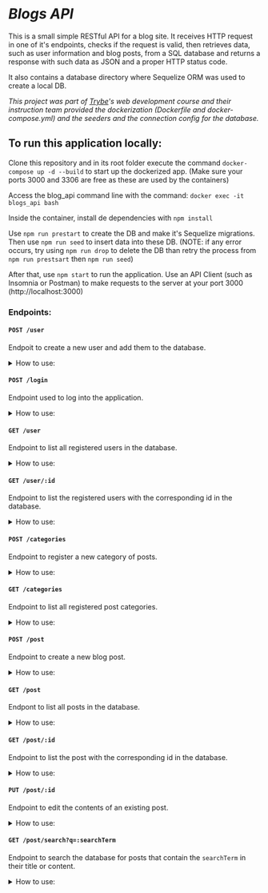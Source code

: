 # ***Blogs API***

<!-- <details><summary><strong>Readme in English! 🇺🇸</strong> </summary><br /> -->

This is a small simple RESTful API for a blog site. It receives HTTP request in one of it's endpoints, checks if the request is valid, then retrieves data, such as user information and blog posts, from a SQL database and returns a response with such data as JSON and a proper HTTP status code.

It also contains a database directory where Sequelize ORM was used to create a local DB.

*This project was part of [Trybe](https://github.com/betrybe)'s web development course and their instruction team provided the dockerization (Dockerfile and docker-compose.yml) and the seeders and the connection config for the database.*

## To run this application locally:

Clone this repository and in its root folder execute the command `docker-compose up -d --build` to start up the dockerized app.
(Make sure your ports 3000 and 3306 are free as these are used by the containers)

Access the blog_api command line with the command: `docker exec -it blogs_api bash`

Inside the container, install de dependencies with `npm install`

Use `npm run prestart` to create the DB and make it's Sequelize migrations. Then use `npm run seed` to insert data into these DB.
(NOTE: if any error occurs, try using `npm run drop` to delete the DB than retry the process from `npm run prestsart` then `npm run seed`)

After that, use `npm start` to run the application.
Use an API Client (such as Insomnia or Postman) to make requests to the server at your port 3000 (http://localhost:3000)

### Endpoints:

#### `POST /user`

Endpoit to create a new user and add them to the database.

<details><summary>How to use:</summary>
Send your request with a JSON body in the following format:

```
{
  "displayName": "wagner m barbosa",
  "email": "wag2@email.com",
  "password": "123456",
  "image": "http://4.bp.blogspot.com/_YA50adQ-7vQ/S1gfR_6ufpI/AAAAAAAAAAk/1ErJGgRWZDg/S45/brett.png"
}
```

And you'll receive a status code 201 and an access token such as:

```
{
	"token": "eyJhbGciOiJIUzI1NiIsInR5cCI6IkpXVCJ9.eyJkYXRhIjoid2FnQGVtYWlsLmNvbSIsImlhdCI6MTY4NDE4NzU2OCwiZXhwIjoxNjg0NzkyMzY4fQ.m6tXNHs2ovq90tMBwFelVIC2heJ1Z6W-kFwgUED7lCQ"
}
```

**IMPORTANT:** The `displayName` must be at least 8 characters long, the `password` must be at least 6 characters long adn the `email` must be in the format `<prefix@domain>`. Otherwise you will receive a status code 400  and error message explaining the error.
Each email can only be registered in the database once. If you try to create two users with the same email, you will receive a status code 409 message saying this `User already registered`.
</details>

#### `POST /login`

Endpoint used to log into the application.

<details><summary>How to use:</summary>
Send your request with a JSON body with a registred email and its password:

```
{
  "email": "wag2@email.com",
  "password": "123456"
}	
```

And you'll receive a status code 200 and an access token such as:

```
{
	"token": "eyJhbGciOiJIUzI1NiIsInR5cCI6IkpXVCJ9.eyJkYXRhIjoid2FnMkBlbWFpbC5jb20iLCJpYXQiOjE2ODQxODc4ODYsImV4cCI6MTY4NDc5MjY4Nn0.1srT7-6mPWXaSvJX70EfKrexR5Szsz8Uo0K4cKfG5do"
}
```

If one or either the fields is blank, you'll receive a status code 400 and the message `Some required fields are missing`. If the email is not found in the database or the password doesn't match, you'll receive a status code 400 and the message `Invalid fields`.
</details>

#### `GET /user`

Endpoint to list all registered users in the database.

<details><summary>How to use:</summary>
Send a request with a valid token in the authorization header, and you will receive a status code 200 and a JSON similar to the following example:
```
[
	{
		"id": 1,
		"displayName": "Lewis Hamilton",
		"email": "lewishamilton@gmail.com",
		"image": "https://upload.wikimedia.org/wikipedia/commons/1/18/Lewis_Hamilton_2016_Malaysia_2.jpg"
	},
	{
		"id": 2,
		"displayName": "Michael Schumacher",
		"email": "MichaelSchumacher@gmail.com",
		"image": "https://sportbuzz.uol.com.br/media/_versions/gettyimages-52491565_widelg.jpg"
	},
	{
		"id": 3,
		"displayName": "wagner m barbosa",
		"email": "wag2@email.com",
		"image": "http://4.bp.blogspot.com/_YA50adQ-7vQ/S1gfR_6ufpI/AAAAAAAAAAk/1ErJGgRWZDg/S45/brett.png"
	}
]
```

If no authorization header is provided, you'll receive a status code 401 with the message `Token not found`.
If the token is invalid, you'll receive a status code 401 with the message `Expried or invalid token`.
</details>

#### `GET /user/:id`

Endpoint to list the registered users with the corresponding id in the database.

<details><summary>How to use:</summary>
Send a request with a valid token in the authorization header to the URL replacing `:id` with a number and, if the user with such id exists, you will receive a status code 200 and a JSON with the user info, similar to the following example:
```
{
  "id": 3,
  "displayName": "wagner m barbosa",
  "email": "wag2@email.com",
  "image": "http://4.bp.blogspot.com/_YA50adQ-7vQ/S1gfR_6ufpI/AAAAAAAAAAk/1ErJGgRWZDg/S45/brett.png"
}
```
Else, you will receive a status code 404 and the message `User does not exist`.
If no authorization header is provided, you'll receive a status code 401 with the message `Token not found`.
If the token is invalid, you'll receive a status code 401 with the message `Expried or invalid token`.
</details>

#### `POST /categories`

Endpoint to register a new category of posts.

<details><summary>How to use:</summary>
Send a request with a valid token in the authorization header and a JSON body in the following format:
```
{
  "name": "New Category"
}
```
And you will receive a response with status code 201 and the and a JSON such as:
```
{
  "id": 3,
  "name": "New Category"
}
```
If the field `name` is blank, you'll receive a status code 400 with the message `\"name\" is required`.
If no authorization header is provided, you'll receive a status code 401 with the message `Token not found`.
If the token is invalid, you'll receive a status code 401 with the message `Expried or invalid token`.
</details>

#### `GET /categories`

Endpoint to list all registered post categories.

<details><summary>How to use:</summary>
Send a request with a valid token in the authorization header, and you will receive a status code 200 and a JSON similar to the following example:
```
[
	{
		"id": 1,
		"name": "Inovação",
		"createdAt": "2023-05-13T20:25:35.000Z",
		"updatedAt": "2023-05-13T20:25:35.000Z"
	},
	{
		"id": 2,
		"name": "Escola",
		"createdAt": "2023-05-13T20:25:35.000Z",
		"updatedAt": "2023-05-13T20:25:35.000Z"
	},
	{
		"id": 3,
		"name": "teste",
		"createdAt": "2023-05-16T20:21:30.000Z",
		"updatedAt": "2023-05-16T20:21:30.000Z"
	}
]
```
If no authorization header is provided, you'll receive a status code 401 with the message `Token not found`.
If the token is invalid, you'll receive a status code 401 with the message `Expried or invalid token`.
</details>

#### `POST /post`

Endpoint to create a new blog post.

<details><summary>How to use:</summary>
Send a request with a valid token in the authorization header and a JSON body with a key for the post title, a key for the post's text and a key with the ids of the categories this post will fall into, such as the example:
```
{
  "title": "The title of this post",
  "content": "The whole text for the blog post goes here in this key.",
  "categoryIds": [1, 2]
}
```
And you'll receive response with a status code 201 and a JSON like:
```
{
  "id": 3,
  "title": "The title of this post",
  "content": "The whole text for the blog post goes here in this key.",
  "userId": 3,
  "updated": "2022-05-18T18:00:01.196Z",
  "published": "2022-05-18T18:00:01.196Z"
}
```
If one of the fields is blank, you'll receive a status code 400 and the message `Some required fields are missing`.
If one of the category ids do not match any of the registered post categories, you'll receive a status code 400 and the message `\"categoryIds\" not found`.
If no authorization header is provided, you'll receive a status code 401 with the message `Token not found`.
If the token is invalid, you'll receive a status code 401 with the message `Expried or invalid token`.
</details>

#### `GET /post`

Endpont to list all posts in the database.

<details><summary>How to use:</summary>
Send a request with a valid token in the authorization header, and you will receive a status code 200 and a JSON similar to the following example:
```
[
	{
		"id": 1,
		"title": "Post do Ano",
		"content": "Melhor post do ano",
		"userId": 1,
		"published": "2011-08-01T19:58:00.000Z",
		"updated": "2011-08-01T19:58:51.000Z",
		"user": {
			"id": 1,
			"displayName": "Lewis Hamilton",
			"email": "lewishamilton@gmail.com",
			"image": "https://upload.wikimedia.org/wikipedia/commons/1/18/Lewis_Hamilton_2016_Malaysia_2.jpg"
		},
		"categories": [
			{
				"id": 1,
				"name": "Inovação",
				"createdAt": "2023-05-13T20:25:35.000Z",
				"updatedAt": "2023-05-13T20:25:35.000Z"
			}
		]
	},
	{
		"id": 2,
		"title": "Vamos que vamos",
		"content": "Foguete não tem ré",
		"userId": 1,
		"published": "2011-08-01T19:58:00.000Z",
		"updated": "2011-08-01T19:58:51.000Z",
		"user": {
			"id": 1,
			"displayName": "Lewis Hamilton",
			"email": "lewishamilton@gmail.com",
			"image": "https://upload.wikimedia.org/wikipedia/commons/1/18/Lewis_Hamilton_2016_Malaysia_2.jpg"
		},
		"categories": [
			{
				"id": 2,
				"name": "Escola",
				"createdAt": "2023-05-13T20:25:35.000Z",
				"updatedAt": "2023-05-13T20:25:35.000Z"
			}
		]
	}
]
```
If no authorization header is provided, you'll receive a status code 401 with the message `Token not found`.
If the token is invalid, you'll receive a status code 401 with the message `Expried or invalid token`.
</details>

#### `GET /post/:id`

Endpoint to list the post with the corresponding id in the database.

<details><summary>How to use:</summary>
Send a request with a valid token in the authorization header to the URL replacing `:id` with a number and, if the post with such id exists, you will receive a status code 200 and a JSON with the post contents and info, similar to the following example:
```
{
	"id": 1,
	"title": "Post do Ano",
	"content": "Melhor post do ano",
	"userId": 1,
	"published": "2011-08-01T19:58:00.000Z",
	"updated": "2011-08-01T19:58:51.000Z",
	"user": {
		"id": 1,
		"displayName": "Lewis Hamilton",
		"email": "lewishamilton@gmail.com",
		"image": "https://upload.wikimedia.org/wikipedia/commons/1/18/Lewis_Hamilton_2016_Malaysia_2.jpg"
	},
	"categories": [
		{
			"id": 1,
			"name": "Inovação",
			"createdAt": "2023-05-13T20:25:35.000Z",
			"updatedAt": "2023-05-13T20:25:35.000Z"
		}
	]
}
```
Else, you will receive a status code 404 and the message `Post does not exist`.
If no authorization header is provided, you'll receive a status code 401 with the message `Token not found`.
If the token is invalid, you'll receive a status code 401 with the message `Expried or invalid token`.
</details>

#### `PUT /post/:id`

Endpoint to edit the contents of an existing post.

<details><summary>How to use:</summary>
Send a request with a valid token in the authorization header and a JSON body in the following format to the URL replacinh `:id` with the number for the post id.
```
{
  "title": "New title",
  "content": "New text."
}
```
If the post with such id exists, you will receive a status code 200 and a JSON with the post contents and info, similar to the following example:
```
{
  "id": 3,
  "title": "New title",
  "content": "New text."
  "userId": 1,
  "published": "2022-05-18T18:00:01.000Z",
  "updated": "2022-05-18T18:07:32.000Z",
  "user": {
    "id": 1,
    "displayName": "Lewis Hamilton",
    "email": "lewishamilton@gmail.com",
    "image": "https://upload.wikimedia.org/wikipedia/commons/1/18/Lewis_Hamilton_2016_Malaysia_2.jpg"
  },
  "categories": [
    {
      "id": 1,
      "name": "Inovação"
    },
    {
      "id": 2,
      "name": "Escola"
    }
  ]
}
```
If the token doesn't correspond to the user who created the post, you'll receive a status code 401 and the message `Unauthorized user`.
If one or both fields are blank, you'll receibe a status code 400 and the message `Some required fields are missing`.
If no authorization header is provided, you'll receive a status code 401 with the message `Token not found`.
If the token is invalid, you'll receive a status code 401 with the message `Expried or invalid token`.
</details>

#### `GET /post/search?q=:searchTerm`

Endpoint to search the database for posts that contain the `searchTerm` in their title or content.

<details><summary>How to use:</summary>
Send a request with a valid token in the authorization header and query `q`, such as `/post/search?q=exam`, and you will receive a status code 200 and a JSON such as:
```
[
	{
		"id": 2,
		"title": "Example",
		"content": "Post's text",
		"userId": 1,
		"published": "2011-08-01T19:58:00.000Z",
		"updated": "2011-08-01T19:58:51.000Z",
		"user": {
			"id": 2,
			"displayName": "Michael Schumacher",
			"email": "MichaelSchumacher@gmail.com",
			"image": "https://sportbuzz.uol.com.br/media/_versions/gettyimages-52491565_widelg.jpg"
		},
		"categories": [
			{
				"id": 2,
				"name": "Escola",
				"createdAt": "2023-03-09T18:20:45.000Z",
				"updatedAt": "2023-03-09T18:20:45.000Z"
			}
		]
	}
]
```
Where the title **Exam**ple corresponds to the search query *exam*.
If no authorization header is provided, you'll receive a status code 401 with the message `Token not found`.
If the token is invalid, you'll receive a status code 401 with the message `Expried or invalid token`.
</details>